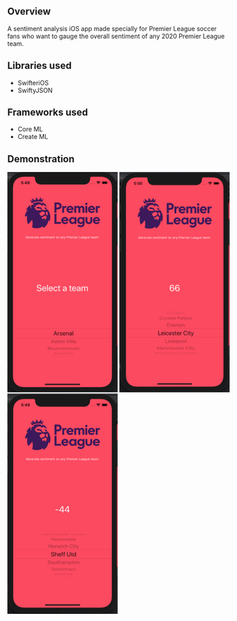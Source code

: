 ## Overview
A sentiment analysis iOS app made specially for Premier League soccer fans who want to gauge the overall sentiment of any 2020 Premier League team.

## Libraries used
- SwifteriOS
- SwiftyJSON

## Frameworks used
- Core ML
- Create ML

## Demonstration

<img src="Examples/soccer-sentiment-1.png" height="500" width="250">
<img src="Examples/soccer-sentiment-pos.png" height="500" width="250">
<img src="Examples/soccer-sentiment-neg.png" height="500" width="250">

